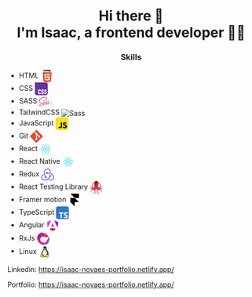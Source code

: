 <h1 align='center'>
  Hi there 👋 </br>
   I'm Isaac, a frontend developer 👨‍💻
</h1>

<h3 align='center'>
   Skills
</h3>

- HTML <img align='center' alt="HTML5" width="26px" src="https://raw.githubusercontent.com/github/explore/80688e429a7d4ef2fca1e82350fe8e3517d3494d/topics/html/html.png" />
- CSS <img align='center' alt="CSS3" width="26px" src="https://raw.githubusercontent.com/github/explore/80688e429a7d4ef2fca1e82350fe8e3517d3494d/topics/css/css.png"/>
- SASS <img align='center' alt="Sass" width="26px" src="https://raw.githubusercontent.com/github/explore/80688e429a7d4ef2fca1e82350fe8e3517d3494d/topics/sass/sass.png"/>
- TailwindCSS <img align='center' alt="Sass" width="26px" src="https://github.com/user-attachments/assets/9a530ef7-7666-4c74-9ff3-ea38a509af52"/>
- JavaScript <img align="center" alt="JavaScript" width="26px" src="https://github.com/isaacnovaes/isaacnovaes/blob/main/javascript-icon.svg"/>
- Git <img align="center" alt="Git" width="26px" src="https://github.com/isaacnovaes/isaacnovaes/blob/main/git-icon.svg"/>
- React <img align="center" alt="React" width="26px" src="https://raw.githubusercontent.com/github/explore/80688e429a7d4ef2fca1e82350fe8e3517d3494d/topics/react/react.png"/>
- React Native <img align="center" alt="React" width="26px" src="https://raw.githubusercontent.com/github/explore/80688e429a7d4ef2fca1e82350fe8e3517d3494d/topics/react/react.png"/>
- Redux <img align="center" alt="Redux" width="26px" src="https://github.com/isaacnovaes/isaacnovaes/blob/main/redux-icon.svg"/>
- React Testing Library <img align="center" alt="React testing library" width="26px" src="https://github.com/isaacnovaes/isaacnovaes/blob/main/react-testing-library.svg"/>
- Framer motion <img align="center" alt="Framer motion" width="26px" src="https://github.com/isaacnovaes/isaacnovaes/blob/main/framer-icon.svg"/>
- TypeScript <img align="center" alt="TypeScript" width="26px" src="https://github.com/isaacnovaes/isaacnovaes/blob/main/typescript-icon.svg"/>
- Angular <img align="center" alt="Angular" width="26px" src="https://github.com/isaacnovaes/isaacnovaes/blob/main/angular.svg"/>
- RxJs <img align="center" alt="RxJs" width="26px" src="https://github.com/isaacnovaes/isaacnovaes/blob/main/rxjs.svg"/>
- Linux <img align="center" alt="Linux" width="26px" src="https://github.com/isaacnovaes/isaacnovaes/blob/main/linux-icon.svg"/>

Linkedin: https://isaac-novaes-portfolio.netlify.app/

Portfolio: https://isaac-novaes-portfolio.netlify.app/
